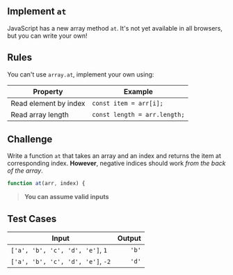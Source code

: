 ## Implement `at`

JavaScript has a new array method `at`. It's not yet available in all browsers, but you can write your own!

## Rules

You can't use `array.at`, implement your own using:

| Property              | Example                      |
| --------------------- | ---------------------------- |
| Read element by index | `const item = arr[i];`       |
| Read array length     | `const length = arr.length;` |

## Challenge

Write a function `at` that takes an array and an index and returns the item at corresponding index. **However**, negative indices should work _from the back of the array_.

```js
function at(arr, index) {
```

> **You can assume valid inputs**

## Test Cases

| Input                             | Output |
| --------------------------------- | -----: |
| `['a', 'b', 'c', 'd', 'e']`, `1`  |  `'b'` |
| `['a', 'b', 'c', 'd', 'e']`, `-2` |  `'d'` |
